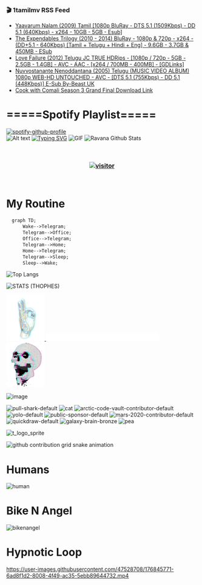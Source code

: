 ### 🎬 1tamilmv RSS Feed

<!-- BLOG-POST-LIST:START -->
- [Yaavarum Nalam &lpar;2009&rpar; Tamil [1080p BluRay - DTS 5.1 &lpar;1509Kbps&rpar; - DD 5.1 &lpar;640Kbps&rpar; - x264 - 10GB - 5GB - Esub]](https://www.1tamilmv.click/index.php?/forums/topic/166254-yaavarum-nalam-2009-tamil-1080p-bluray-dts-51-1509kbps-dd-51-640kbps-x264-10gb-5gb-esub/&do=findComment&comment=331928)
- [The Expendables Trilogy &lpar;2010 - 2014&rpar; BluRay - 1080p &amp; 720p - x264 - &lpar;DD+5.1 - 640Kbps&rpar; [Tamil + Telugu + Hindi + Eng] - 9.6GB - 3.7GB &amp; 450MB - ESub](https://www.1tamilmv.click/index.php?/forums/topic/165476-the-expendables-trilogy-2010-2014-bluray-1080p-720p-x264-dd51-640kbps-tamil-telugu-hindi-eng-96gb-37gb-450mb-esub/&do=findComment&comment=331927)
- [Love Failure &lpar;2012&rpar; Telugu JC TRUE HDRips - [1080p / 720p - 5GB - 2.5GB - 1.4GB] - AVC - AAC - [x264 / 700MB - 400MB] - [GDLinks]](https://www.1tamilmv.click/index.php?/forums/topic/135038-love-failure-2012-telugu-jc-true-hdrips-1080p-720p-5gb-25gb-14gb-avc-aac-x264-700mb-400mb-gdlinks/&do=findComment&comment=331926)
- [Nuvvostanante Nenoddantana &lpar;2005&rpar; Telugu &lpar;MUSIC VIDEO ALBUM&rpar; 1080p WEB-HD UNTOUCHED - AVC - [DTS 5.1 &lpar;755Kbps&rpar; - DD 5.1 &lpar;448Kbps&rpar;] E-Sub By-Beast UK](https://www.1tamilmv.click/index.php?/forums/topic/166256-nuvvostanante-nenoddantana-2005-telugu-music-video-album-1080p-web-hd-untouched-avc-dts-51-755kbps-dd-51-448kbps-e-sub-by-beast-uk/&do=findComment&comment=331925)
- [Cook with Comali Season 3 Grand Final Download Link](https://www.1tamilmv.click/index.php?/forums/topic/166279-cook-with-comali-season-3-grand-final-download-link/&do=findComment&comment=331924)
<!-- BLOG-POST-LIST:END -->

# =====Spotify Playlist=====
[![spotify-github-profile](https://spotify-github-profile.vercel.app/api/view?uid=31rfzgmuvvewegdlxvlev4ynz4vu&cover_image=true&theme=default&bar_color=53b14f&bar_color_cover=true)](https://ravana69.github.io/rss)
</br>
![Alt text](https://spotify-recently-played-readme.vercel.app/api?user=31rfzgmuvvewegdlxvlev4ynz4vu)
[![Typing SVG](https://readme-typing-svg.herokuapp.com?color=%2336BCF7&center=true&vCenter=true&multiline=true&height=81&lines=I+AM+RAVANA;CONTACT+ME+ON+TELEGRAM%3A+%40R4V4N4)](https://git.io/typing-svg)
<img align="centre" height="400px" width="490px" alt="GIF" src="https://github.com/ravana69/ravana69/blob/master/rvm.gif" />
![Ravana Github Stats](https://github-readme-stats.vercel.app/api?username=ravana69&&show_icons=true&theme=radical)

<br />
<h3 align="center"> <a href="https://t.me/r4v4n4"><img src="https://profile-counter.glitch.me/ravana69/count.svg" alt="visitor" width="600"></a> </h3>
</br>

<H1>My Routine</H1>

```mermaid
  graph TD;
      Wake-->Telegram;
      Telegram-->Office;
      Office-->Telegram;
      Telegram-->Home;
      Home-->Telegram;
      Telegram-->Sleep;
      Sleep-->Wake;
```
![Top Langs](https://github-readme-stats.vercel.app/api/top-langs/?username=ravana69&&show_icons=true&theme=radical)

![STATS (THOPHES)](https://github-profile-trophy.vercel.app/?username=ravana69&theme=gruvbox&margin-w=10&margin-h=15&column=8)
<br />
<p align="left">
    <a href="#">
        <img width="20%" src="./assets/images/hand.gif" alt="" />
    </a>
    <a href="#">
        <img width="59%" src="./assets/images/spacer.png" alt="" >
    </a>
    <a href="#">
        <img width="20%" src="./assets/images/skull.gif" alt="" />
    </a>
</p>


![image](https://user-images.githubusercontent.com/47528708/175298537-0623dc00-7b1a-4ec1-b5b1-71768763a234.png)

<img width="148" alt="pull-shark-default" src="https://user-images.githubusercontent.com/47528708/176419715-70981865-4dc6-489a-8a1a-06842db67b15.gif"> <img width="148" alt="cat" src="https://user-images.githubusercontent.com/47528708/179149594-60701d0e-e626-415f-9958-80736351eadd.gif"> <img width="148" alt="arctic-code-vault-contributor-default" src="https://user-images.githubusercontent.com/47528708/175267501-e1fbbb8f-c2b2-4882-b865-2ac4debef26c.png"> <img width="148" alt="yolo-default" src="https://user-images.githubusercontent.com/47528708/175267654-281a1880-1129-4b7b-bf2f-de5dd2bc5afa.png"> <img width="148" alt="public-sponsor-default" src="https://user-images.githubusercontent.com/47528708/175268448-2e78cc75-fb25-4d76-bd22-7df520446b45.png"> <img width="148" alt="mars-2020-contributor-default" src="https://user-images.githubusercontent.com/47528708/175268475-de6d987a-3be9-4353-86a5-23b422559355.png"> <img width="148" alt="quickdraw-default" src="https://user-images.githubusercontent.com/47528708/179148665-33e7c2c8-5d95-413e-8b25-6862820a5fe7.png"> <img width="148" alt="galaxy-brain-bronze" src="https://user-images.githubusercontent.com/47528708/176419717-e2fdca8b-0fdc-47dd-9511-a7ff52178a33.gif"> <img width="148" alt="pea" src="https://user-images.githubusercontent.com/47528708/179149608-800ce6e1-7d24-4bfe-8e84-5628e6d5497d.gif">

![t_logo_sprite](https://user-images.githubusercontent.com/47528708/175293007-21ff1792-1fca-4be3-bcae-12fdc3aa414f.svg)

![github contribution grid snake animation](https://raw.githubusercontent.com/ravana69/ravana69/output/github-contribution-grid-snake-dark.svg#gh-dark-mode-only)

# Humans
<img width="170" alt="human" src="https://user-images.githubusercontent.com/47528708/176413829-c142d478-1c96-4c3c-a2a4-2dd35374c335.gif">

# Bike N Angel
<img width="170" alt="bikenangel" src="https://user-images.githubusercontent.com/47528708/176616968-3a44f91e-8016-477c-9bb5-c4689a1adbee.gif">

# Hypnotic Loop

https://user-images.githubusercontent.com/47528708/176845771-6ad8f1d2-8008-4f49-ac35-5ebb89644732.mp4

